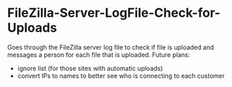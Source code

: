 # FileZilla-Server-LogFile-Check-for-Uploads
  Goes through the FileZilla server log file to check if file is uploaded and messages a person for each file that is uploaded.
  Future plans:
  - ignore list (for those sites with automatic uploads)
  - convert IPs to names to better see who is connecting to each customer
